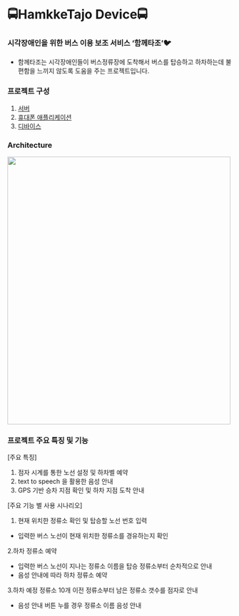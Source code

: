 # :oncoming_bus:HamkkeTajo Device:oncoming_bus:


### 시각장애인을 위한 버스 이용 보조 서비스 ‘함께타조’:bird:
- 함께타조는 시각장애인들이 버스정류장에 도착해서 버스를 탑승하고 하차하는데 불편함을 느끼지 않도록 도움을 주는 프로젝트입니다.


### 프로젝트 구성
1. [서버](https://github.com/yangjae33/tajo_backend)
2. [휴대폰 애플리케이션](https://github.com/seungyeonchoi/tajo_frontend)
3. [디바이스](https://github.com/yyoonsahng/tajo_device/wiki)


### Architecture
<img src="https://user-images.githubusercontent.com/48347010/92088064-59620800-ee07-11ea-8ca7-ba0b4852c31a.png" width="500" height="600"/>


### 프로젝트 주요 특징 및 기능

[주요 특징]

1. 점자 시계를 통한 노선 설정 및 하차벨 예약
2. text to speech 을 활용한 음성 안내
3. GPS 기반 승차 지점 확인 및 하차 지점 도착 안내

[주요 기능 별 사용 시나리오]

1. 현재 위치한 정류소 확인 및 탑승할 노선 번호 입력

- 입력한 버스 노선이 현재 위치한 정류소를 경유하는지 확인

2.하차 정류소 예약

- 입력한 버스 노선이 지나는 정류소 이름을 탑승 정류소부터 순차적으로 안내
- 음성 안내에 따라 하차 정류소 예약

3.하차 예정 정류소 10개 이전 정류소부터 남은 정류소 갯수를 점자로 안내

- 음성 안내 버튼 누를 경우 정류소 이름 음성 안내

